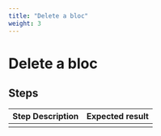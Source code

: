 ```yaml
---
title: "Delete a bloc"
weight: 3
---
```


# Delete a bloc
## Steps
| Step Description | Expected result |
| ----- | ----- |
|  |  |
